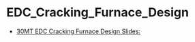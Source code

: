 # EDC_Cracking_Furnace_Design

* [30MT EDC Cracking Furnace Design Slides:](https://docs.google.com/presentation/d/e/2PACX-1vQLm1K8sBwWrO-sVbN51FOmbzcb1vo4xdz25zmUQn6_bEPE0znC_j5wXRH6pPhVWAKgAfhvt0QNvgpp/pub?start=false&loop=false&delayms=3000)
